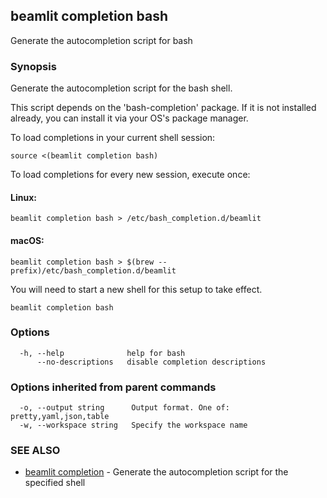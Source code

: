 ## beamlit completion bash

Generate the autocompletion script for bash

### Synopsis

Generate the autocompletion script for the bash shell.

This script depends on the 'bash-completion' package.
If it is not installed already, you can install it via your OS's package manager.

To load completions in your current shell session:

	source <(beamlit completion bash)

To load completions for every new session, execute once:

#### Linux:

	beamlit completion bash > /etc/bash_completion.d/beamlit

#### macOS:

	beamlit completion bash > $(brew --prefix)/etc/bash_completion.d/beamlit

You will need to start a new shell for this setup to take effect.


```
beamlit completion bash
```

### Options

```
  -h, --help              help for bash
      --no-descriptions   disable completion descriptions
```

### Options inherited from parent commands

```
  -o, --output string      Output format. One of: pretty,yaml,json,table
  -w, --workspace string   Specify the workspace name
```

### SEE ALSO

* [beamlit completion](beamlit_completion.md)	 - Generate the autocompletion script for the specified shell

